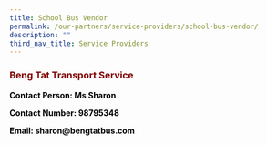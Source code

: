 ```yaml
---
title: School Bus Vendor
permalink: /our-partners/service-providers/school-bus-vendor/
description: ""
third_nav_title: Service Providers
---
```

<h3><strong><span style="color: #800000;">Beng Tat Transport Service</span></strong></h3>
<p><strong><span style="color: #000000;">Contact Person: Ms Sharon</span></strong></p>
<p><strong><span style="color: #000000;">Contact Number: 98795348</span></strong></p>
<p><strong><span style="color: #000000;">Email: sharon@bengtatbus.com</span></strong></p>